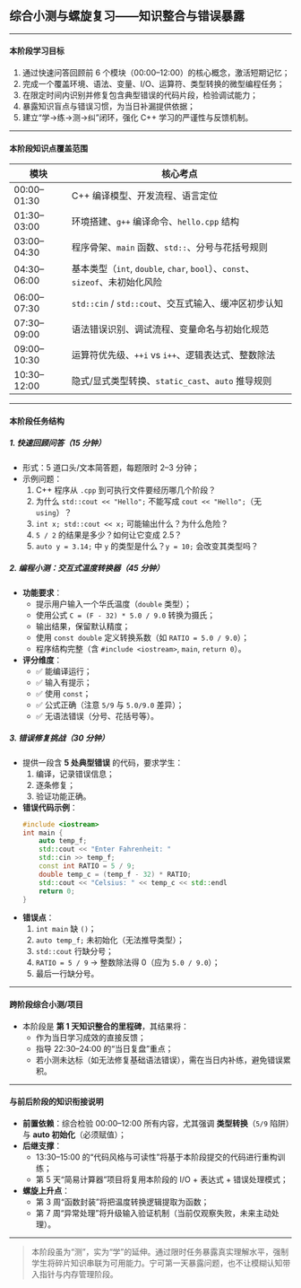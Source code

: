 ## **综合小测与螺旋复习——知识整合与错误暴露**

---

#### **本阶段学习目标**  
1. 通过快速问答回顾前 6 个模块（00:00–12:00）的核心概念，激活短期记忆；  
2. 完成一个覆盖环境、语法、变量、I/O、运算符、类型转换的微型编程任务；  
3. 在限定时间内识别并修复包含典型错误的代码片段，检验调试能力；  
4. 暴露知识盲点与错误习惯，为当日补漏提供依据；  
5. 建立“学→练→测→纠”闭环，强化 C++ 学习的严谨性与反馈机制。

---

#### **本阶段知识点覆盖范围**

| 模块 | 核心考点 |
|------|--------|
| 00:00–01:30 | C++ 编译模型、开发流程、语言定位 |
| 01:30–03:00 | 环境搭建、`g++` 编译命令、`hello.cpp` 结构 |
| 03:00–04:30 | 程序骨架、`main` 函数、`std::`、分号与花括号规则 |
| 04:30–06:00 | 基本类型（`int`, `double`, `char`, `bool`）、`const`、`sizeof`、未初始化风险 |
| 06:00–07:30 | `std::cin` / `std::cout`、交互式输入、缓冲区初步认知 |
| 07:30–09:00 | 语法错误识别、调试流程、变量命名与初始化规范 |
| 09:00–10:30 | 运算符优先级、`++i` vs `i++`、逻辑表达式、整数除法 |
| 10:30–12:00 | 隐式/显式类型转换、`static_cast`、`auto` 推导规则 |

---

#### **本阶段任务结构**

##### 1. **快速回顾问答（15 分钟）**
- 形式：5 道口头/文本简答题，每题限时 2–3 分钟；  
- 示例问题：
  1. C++ 程序从 `.cpp` 到可执行文件要经历哪几个阶段？  
  2. 为什么 `std::cout << "Hello";` 不能写成 `cout << "Hello";`（无 `using`）？  
  3. `int x; std::cout << x;` 可能输出什么？为什么危险？  
  4. `5 / 2` 的结果是多少？如何让它变成 2.5？  
  5. `auto y = 3.14;` 中 `y` 的类型是什么？`y = 10;` 会改变其类型吗？

##### 2. **编程小测：交互式温度转换器（45 分钟）**
- **功能要求**：
  - 提示用户输入一个华氏温度（`double` 类型）；
  - 使用公式 `C = (F - 32) * 5.0 / 9.0` 转换为摄氏；
  - 输出结果，保留默认精度；
  - 使用 `const double` 定义转换系数（如 `RATIO = 5.0 / 9.0`）；
  - 程序结构完整（含 `#include <iostream>`, `main`, `return 0`）。
- **评分维度**：
  - ✅ 能编译运行；
  - ✅ 输入有提示；
  - ✅ 使用 `const`；
  - ✅ 公式正确（注意 `5/9` 与 `5.0/9.0` 差异）；
  - ✅ 无语法错误（分号、花括号等）。

##### 3. **错误修复挑战（30 分钟）**
- 提供一段含 **5 处典型错误** 的代码，要求学生：
  1. 编译，记录错误信息；
  2. 逐条修复；
  3. 验证功能正确。
- **错误代码示例**：
  ```cpp
  #include <iostream>
  int main {
      auto temp_f;
      std::cout << "Enter Fahrenheit: "
      std::cin >> temp_f;
      const int RATIO = 5 / 9;
      double temp_c = (temp_f - 32) * RATIO;
      std::cout << "Celsius: " << temp_c << std::endl
      return 0;
  }
  ```
- **错误点**：
  1. `int main` 缺 `()`；
  2. `auto temp_f;` 未初始化（无法推导类型）；
  3. `std::cout` 行缺分号；
  4. `RATIO = 5 / 9` → 整数除法得 0（应为 `5.0 / 9.0`）；
  5. 最后一行缺分号。

---

#### **跨阶段综合小测/项目**  
- 本阶段是 **第 1 天知识整合的里程碑**，其结果将：  
  - 作为当日学习成效的直接反馈；  
  - 指导 22:30–24:00 的“当日复盘”重点；  
  - 若小测未达标（如无法修复基础语法错误），需在当日内补练，避免错误累积。

---

#### **与前后阶段的知识衔接说明**

- **前置依赖**：综合检验 00:00–12:00 所有内容，尤其强调 **类型转换**（`5/9` 陷阱）与 **auto 初始化**（必须赋值）；  
- **后继支撑**：  
  - 13:30–15:00 的“代码风格与可读性”将基于本阶段提交的代码进行重构训练；  
  - 第 5 天“简易计算器”项目将复用本阶段的 I/O + 表达式 + 错误处理模式；  
- **螺旋上升点**：  
  - 第 3 周“函数封装”将把温度转换逻辑提取为函数；  
  - 第 7 周“异常处理”将升级输入验证机制（当前仅观察失败，未来主动处理）。

--- 

> 本阶段虽为“测”，实为“学”的延伸。通过限时任务暴露真实理解水平，强制学生将碎片知识串联为可用能力。宁可第一天暴露问题，也不让模糊认知带入指针与内存管理阶段。